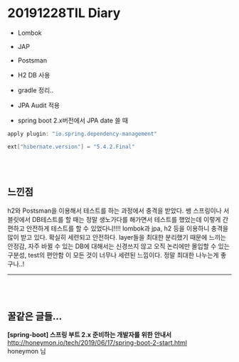 # 20191228TIL Diary

- Lombok 
- JAP
- Postsman
- H2 DB 사용
- gradle 정리..
- JPA Audit 적용

- spring boot 2.x버전에서 JPA date 쓸 때

```gradle
apply plugin: "io.spring.dependency-management" 

ext["hibernate.version"] = "5.4.2.Final" 
```

 <br><br>

## **느낀점** <br>
h2와 Postsman을 이용해서 테스트를 하는 과정에서 충격을 받았다. 쌩 스프링이나 서블릿에서 DB테스트를 할 때는 정말 생노가다를 해가면서 테스트를 했었는데 이렇게 간편하고 안전하게 테스트를 할 수 있었다니!!!! lombok과 jpa, h2 등을 이용하니 충격을 많이 받고 있다. 확실히 세련되고 안전하다. layer들을 최대한 분리했기 때문에 느끼는 안정감, 자주 바뀔 수 있는 DB에 대해서는 신경쓰지 않고 오직 논리에만 몰입할 수 있는 구분성, test의 편안함 이 모든 것이 너무나 세련된 느낌이다. 정말 최대한 나누는게 좋구나..! 

* * * 

<br><br>

## **꿀같은 글들...** <br>
**[spring-boot] 스프링 부트 2.x 준비하는 개발자를 위한 안내서**
<br>
http://honeymon.io/tech/2019/06/17/spring-boot-2-start.html <br>
honeymon 님